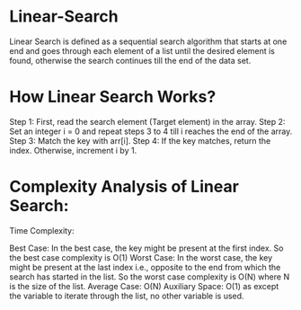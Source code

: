 # Linear-Search

Linear Search is defined as a sequential search algorithm that starts at one end and goes through each element of a list until the desired element is found, otherwise the search continues till the end of the data set.

# How Linear Search Works?
Step 1: First, read the search element (Target element) in the array.
Step 2: Set an integer i = 0 and repeat steps 3 to 4 till i reaches the end of the array.
Step 3: Match the key with arr[i].
Step 4: If the key matches, return the index. Otherwise, increment i by 1.

# Complexity Analysis of Linear Search:
Time Complexity:

Best Case: In the best case, the key might be present at the first index. So the best case complexity is O(1)
Worst Case: In the worst case, the key might be present at the last index i.e., opposite to the end from which the search has started in the list. So the worst case complexity is O(N) where N is the size of the list.
Average Case: O(N)
Auxiliary Space: O(1) as except the variable to iterate through the list, no other variable is used.

